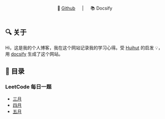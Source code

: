 <div align="center">
📖 <a href="https://github.com/JingqingLin/Blog">Github</a>
&emsp; | &emsp;
📚 Docsify
</div> 
<br>


## 🔍 关于

Hi，这是我的个人博客，我在这个网站记录我的学习心得。受 [Huihut](https://interview.huihut.com) 的启发 💡，用 [docsify](https://docsify.js.org/#/) 生成了这个网站。

## 📃 目录

### LeetCode 每日一题

- [三月](leetcode-daily-challenges/march-2020.md)
- [四月](leetcode-daily-challenges/april-2020.md)
- [五月](leetcode-daily-challenges/may-2020.md)